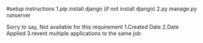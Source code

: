 #setup instructions
1.pip install django (if not install django)
2.py manage.py runserver 

Sorry to say, Not available for this requirement
1.Created Date
2.Date Applied
3.revent multiple applications to the same job